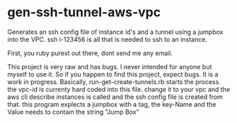 # gen-ssh-tunnel-aws-vpc
Generates an ssh config file of instance id's and a tunnel using a jumpbox into the VPC. ssh i-123456 is all that is needed
to ssh to an instance.

First, you ruby purest out there, dont send me any email.  

This project is very raw and has bugs. I never intended for anyone but myself to use it. So if you happen to find this project, expect bugs. It is a work in progress. Basically, run-get-create-tunnels.rb starts the process. 
the vpc-id is currenty hard coded into this file. change it to your vpc and the aws cli describe instances is called
and the ssh config file is created from that. this program explects a jumpbox with a tag, the key-Name and the Value needs to
contain the string "Jump Box"
